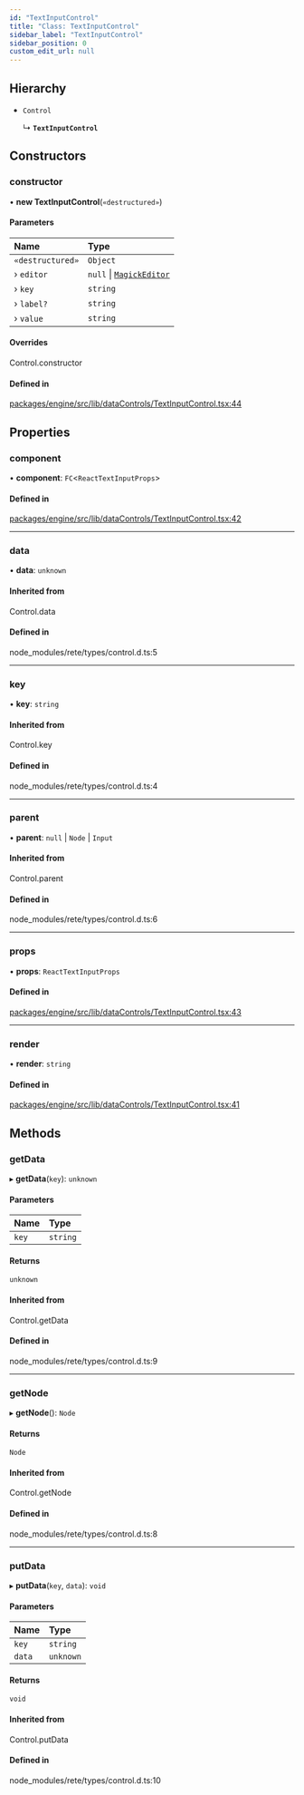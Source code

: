 ```yaml
---
id: "TextInputControl"
title: "Class: TextInputControl"
sidebar_label: "TextInputControl"
sidebar_position: 0
custom_edit_url: null
---
```


## Hierarchy

- `Control`

  ↳ **`TextInputControl`**

## Constructors

### constructor

• **new TextInputControl**(`«destructured»`)

#### Parameters

| Name | Type |
| :------ | :------ |
| `«destructured»` | `Object` |
| › `editor` | ``null`` \| [`MagickEditor`](MagickEditor.md) |
| › `key` | `string` |
| › `label?` | `string` |
| › `value` | `string` |

#### Overrides

Control.constructor

#### Defined in

[packages/engine/src/lib/dataControls/TextInputControl.tsx:44](https://github.com/Oneirocom/MagickML/blob/dcf6d21c/packages/engine/src/lib/dataControls/TextInputControl.tsx#L44)

## Properties

### component

• **component**: `FC`<`ReactTextInputProps`\>

#### Defined in

[packages/engine/src/lib/dataControls/TextInputControl.tsx:42](https://github.com/Oneirocom/MagickML/blob/dcf6d21c/packages/engine/src/lib/dataControls/TextInputControl.tsx#L42)

___

### data

• **data**: `unknown`

#### Inherited from

Control.data

#### Defined in

node_modules/rete/types/control.d.ts:5

___

### key

• **key**: `string`

#### Inherited from

Control.key

#### Defined in

node_modules/rete/types/control.d.ts:4

___

### parent

• **parent**: ``null`` \| `Node` \| `Input`

#### Inherited from

Control.parent

#### Defined in

node_modules/rete/types/control.d.ts:6

___

### props

• **props**: `ReactTextInputProps`

#### Defined in

[packages/engine/src/lib/dataControls/TextInputControl.tsx:43](https://github.com/Oneirocom/MagickML/blob/dcf6d21c/packages/engine/src/lib/dataControls/TextInputControl.tsx#L43)

___

### render

• **render**: `string`

#### Defined in

[packages/engine/src/lib/dataControls/TextInputControl.tsx:41](https://github.com/Oneirocom/MagickML/blob/dcf6d21c/packages/engine/src/lib/dataControls/TextInputControl.tsx#L41)

## Methods

### getData

▸ **getData**(`key`): `unknown`

#### Parameters

| Name | Type |
| :------ | :------ |
| `key` | `string` |

#### Returns

`unknown`

#### Inherited from

Control.getData

#### Defined in

node_modules/rete/types/control.d.ts:9

___

### getNode

▸ **getNode**(): `Node`

#### Returns

`Node`

#### Inherited from

Control.getNode

#### Defined in

node_modules/rete/types/control.d.ts:8

___

### putData

▸ **putData**(`key`, `data`): `void`

#### Parameters

| Name | Type |
| :------ | :------ |
| `key` | `string` |
| `data` | `unknown` |

#### Returns

`void`

#### Inherited from

Control.putData

#### Defined in

node_modules/rete/types/control.d.ts:10
